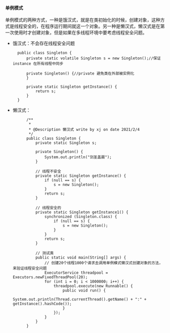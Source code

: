 #### 单例模式
单例模式的两种方式，一种是饿汉式，就是在类初始化的时候，创建对象，这种方式是线程安全的，在程序运行期间就这一个对象。另一种是懒汉式，懒汉式是在第一次使用时才创建对象，但是如果在多线程环境中要考虑线程安全问题。
* 饿汉式：不会存在线程安全问题

        public class Singleton {
            private static volatile Singleton s = new Singleton();//保证 instance 在所有线程中同步

            private Singleton() {//private 避免类在外部被实例化
            }

            private static Singleton getInstance() {
                return s;
            }
        }
* 懒汉式：

            /**
             * 
             * @Description 懒汉式 write by xj on date 2021/2/4
             */
            public class Singleton {
                private static Singleton s;

                private Singleton() {
                    System.out.println("剑圣盖聂");
                }

                // 线程不安全
                private static Singleton getInstance() {
                    if (null == s) {
                        s = new Singleton();
                    }
                    return s;
                }

                // 线程安全的
                private static Singleton getInstance1() {
                    synchronized (Singleton.class) {
                        if (null == s) {
                            s = new Singleton();
                        }
                    }
                    return s;
                }

                // 测试类
                public static void main(String[] args) {
                    // 创建20个线程1000个请求去调用单例模式懒汉式创建对象的方法，来验证线程安全问题
                    ExecutorService threadpool = Executors.newFixedThreadPool(20);
                    for (int i = 0; i < 1000000; i++) {
                        threadpool.execute(new Runnable() {
                            public void run() {
                                System.out.println(Thread.currentThread().getName() + ":" + getInstance().hashCode());
                            }
                        });
                    }
                }
            }
